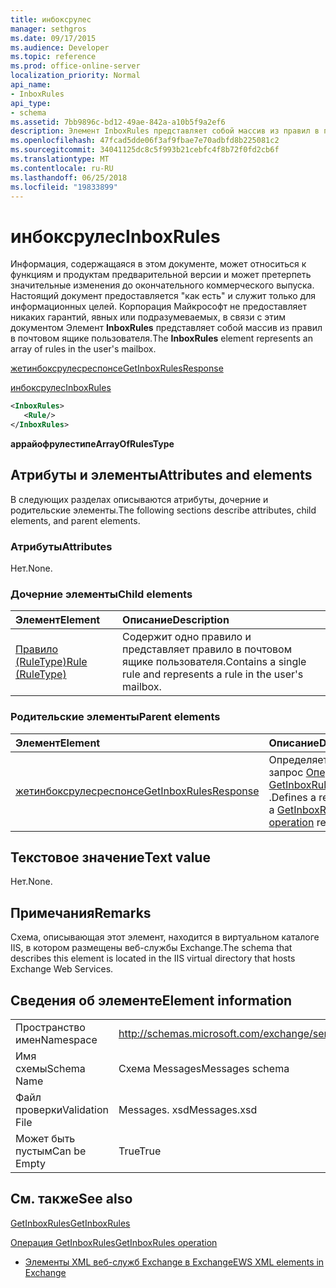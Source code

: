 ```yaml
---
title: инбоксрулес
manager: sethgros
ms.date: 09/17/2015
ms.audience: Developer
ms.topic: reference
ms.prod: office-online-server
localization_priority: Normal
api_name:
- InboxRules
api_type:
- schema
ms.assetid: 7bb9896c-bd12-49ae-842a-a10b5f9a2ef6
description: Элемент InboxRules представляет собой массив из правил в почтовом ящике пользователя.
ms.openlocfilehash: 47fcad5dde06f3af9fbae7e70adbfd8b225081c2
ms.sourcegitcommit: 34041125dc8c5f993b21cebfc4f8b72f0fd2cb6f
ms.translationtype: MT
ms.contentlocale: ru-RU
ms.lasthandoff: 06/25/2018
ms.locfileid: "19833899"
---
```

# <a name="inboxrules"></a><span data-ttu-id="d64c8-103">инбоксрулес</span><span class="sxs-lookup"><span data-stu-id="d64c8-103">InboxRules</span></span>

<span data-ttu-id="d64c8-104">Информация, содержащаяся в этом документе, может относиться к функциям и продуктам предварительной версии и может претерпеть значительные изменения до окончательного коммерческого выпуска. Настоящий документ предоставляется "как есть" и служит только для информационных целей. Корпорация Майкрософт не предоставляет никаких гарантий, явных или подразумеваемых, в связи с этим документом Элемент **InboxRules** представляет собой массив из правил в почтовом ящике пользователя.</span><span class="sxs-lookup"><span data-stu-id="d64c8-104">The **InboxRules** element represents an array of rules in the user's mailbox.</span></span> 
  
[<span data-ttu-id="d64c8-105">жетинбоксрулесреспонсе</span><span class="sxs-lookup"><span data-stu-id="d64c8-105">GetInboxRulesResponse</span></span>](getinboxrulesresponse.md)
  
[<span data-ttu-id="d64c8-106">инбоксрулес</span><span class="sxs-lookup"><span data-stu-id="d64c8-106">InboxRules</span></span>](inboxrules.md)
  
```XML
<InboxRules>
   <Rule/>
</InboxRules>
```

 <span data-ttu-id="d64c8-107">**аррайофрулестипе**</span><span class="sxs-lookup"><span data-stu-id="d64c8-107">**ArrayOfRulesType**</span></span>
## <a name="attributes-and-elements"></a><span data-ttu-id="d64c8-108">Атрибуты и элементы</span><span class="sxs-lookup"><span data-stu-id="d64c8-108">Attributes and elements</span></span>

<span data-ttu-id="d64c8-109">В следующих разделах описываются атрибуты, дочерние и родительские элементы.</span><span class="sxs-lookup"><span data-stu-id="d64c8-109">The following sections describe attributes, child elements, and parent elements.</span></span>
  
### <a name="attributes"></a><span data-ttu-id="d64c8-110">Атрибуты</span><span class="sxs-lookup"><span data-stu-id="d64c8-110">Attributes</span></span>

<span data-ttu-id="d64c8-111">Нет.</span><span class="sxs-lookup"><span data-stu-id="d64c8-111">None.</span></span>
  
### <a name="child-elements"></a><span data-ttu-id="d64c8-112">Дочерние элементы</span><span class="sxs-lookup"><span data-stu-id="d64c8-112">Child elements</span></span>

|<span data-ttu-id="d64c8-113">**Элемент**</span><span class="sxs-lookup"><span data-stu-id="d64c8-113">**Element**</span></span>|<span data-ttu-id="d64c8-114">**Описание**</span><span class="sxs-lookup"><span data-stu-id="d64c8-114">**Description**</span></span>|
|:-----|:-----|
|[<span data-ttu-id="d64c8-115">Правило (RuleType)</span><span class="sxs-lookup"><span data-stu-id="d64c8-115">Rule (RuleType)</span></span>](rule-ruletype.md) <br/> |<span data-ttu-id="d64c8-116">Содержит одно правило и представляет правило в почтовом ящике пользователя.</span><span class="sxs-lookup"><span data-stu-id="d64c8-116">Contains a single rule and represents a rule in the user's mailbox.</span></span>  <br/> |
   
### <a name="parent-elements"></a><span data-ttu-id="d64c8-117">Родительские элементы</span><span class="sxs-lookup"><span data-stu-id="d64c8-117">Parent elements</span></span>

|<span data-ttu-id="d64c8-118">**Элемент**</span><span class="sxs-lookup"><span data-stu-id="d64c8-118">**Element**</span></span>|<span data-ttu-id="d64c8-119">**Описание**</span><span class="sxs-lookup"><span data-stu-id="d64c8-119">**Description**</span></span>|
|:-----|:-----|
|[<span data-ttu-id="d64c8-120">жетинбоксрулесреспонсе</span><span class="sxs-lookup"><span data-stu-id="d64c8-120">GetInboxRulesResponse</span></span>](getinboxrulesresponse.md) <br/> |<span data-ttu-id="d64c8-121">Определяет ответ на запрос [Операция GetInboxRules](getinboxrules-operation.md) .</span><span class="sxs-lookup"><span data-stu-id="d64c8-121">Defines a response to a [GetInboxRules operation](getinboxrules-operation.md) request.</span></span>  <br/> |
   
## <a name="text-value"></a><span data-ttu-id="d64c8-122">Текстовое значение</span><span class="sxs-lookup"><span data-stu-id="d64c8-122">Text value</span></span>

<span data-ttu-id="d64c8-123">Нет.</span><span class="sxs-lookup"><span data-stu-id="d64c8-123">None.</span></span>
  
## <a name="remarks"></a><span data-ttu-id="d64c8-124">Примечания</span><span class="sxs-lookup"><span data-stu-id="d64c8-124">Remarks</span></span>

<span data-ttu-id="d64c8-125">Схема, описывающая этот элемент, находится в виртуальном каталоге IIS, в котором размещены веб-службы Exchange.</span><span class="sxs-lookup"><span data-stu-id="d64c8-125">The schema that describes this element is located in the IIS virtual directory that hosts Exchange Web Services.</span></span>
  
## <a name="element-information"></a><span data-ttu-id="d64c8-126">Сведения об элементе</span><span class="sxs-lookup"><span data-stu-id="d64c8-126">Element information</span></span>

|||
|:-----|:-----|
|<span data-ttu-id="d64c8-127">Пространство имен</span><span class="sxs-lookup"><span data-stu-id="d64c8-127">Namespace</span></span>  <br/> |http://schemas.microsoft.com/exchange/services/2006/messages  <br/> |
|<span data-ttu-id="d64c8-128">Имя схемы</span><span class="sxs-lookup"><span data-stu-id="d64c8-128">Schema Name</span></span>  <br/> |<span data-ttu-id="d64c8-129">Схема Messages</span><span class="sxs-lookup"><span data-stu-id="d64c8-129">Messages schema</span></span>  <br/> |
|<span data-ttu-id="d64c8-130">Файл проверки</span><span class="sxs-lookup"><span data-stu-id="d64c8-130">Validation File</span></span>  <br/> |<span data-ttu-id="d64c8-131">Messages. xsd</span><span class="sxs-lookup"><span data-stu-id="d64c8-131">Messages.xsd</span></span>  <br/> |
|<span data-ttu-id="d64c8-132">Может быть пустым</span><span class="sxs-lookup"><span data-stu-id="d64c8-132">Can be Empty</span></span>  <br/> |<span data-ttu-id="d64c8-133">True</span><span class="sxs-lookup"><span data-stu-id="d64c8-133">True</span></span>  <br/> |
   
## <a name="see-also"></a><span data-ttu-id="d64c8-134">См. также</span><span class="sxs-lookup"><span data-stu-id="d64c8-134">See also</span></span>



[<span data-ttu-id="d64c8-135">GetInboxRules</span><span class="sxs-lookup"><span data-stu-id="d64c8-135">GetInboxRules</span></span>](getinboxrules.md)
  
[<span data-ttu-id="d64c8-136">Операция GetInboxRules</span><span class="sxs-lookup"><span data-stu-id="d64c8-136">GetInboxRules operation</span></span>](getinboxrules-operation.md)


- [<span data-ttu-id="d64c8-137">Элементы XML веб-служб Exchange в Exchange</span><span class="sxs-lookup"><span data-stu-id="d64c8-137">EWS XML elements in Exchange</span></span>](ews-xml-elements-in-exchange.md)

